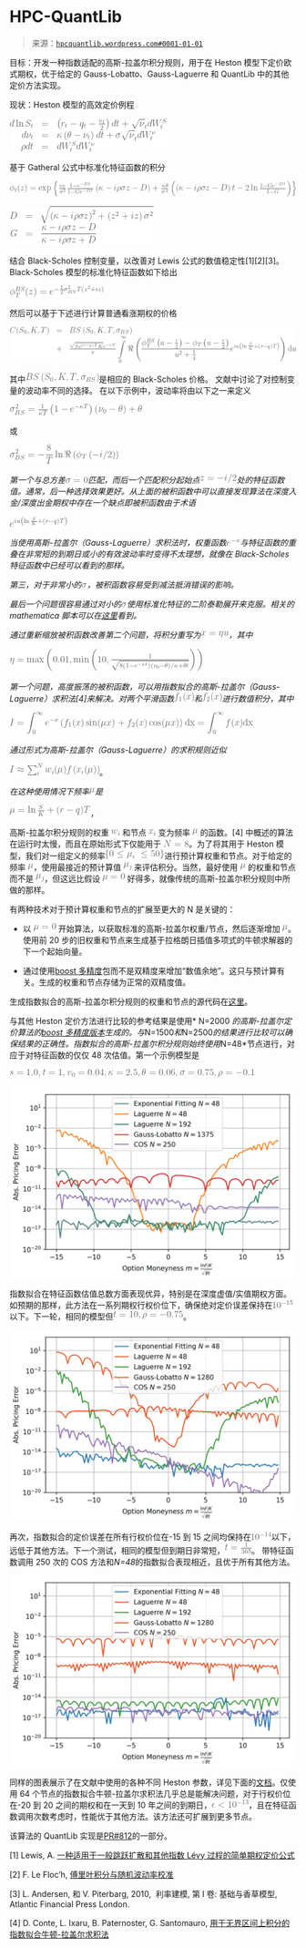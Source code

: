 <!--yml

类别：未分类

日期：2024 年 05 月 17 日 23:43:36

-->

# HPC-QuantLib

> 来源：[`hpcquantlib.wordpress.com#0001-01-01`](https://hpcquantlib.wordpress.com#0001-01-01)

目标：开发一种指数适配的高斯-拉盖尔积分规则，用于在 Heston 模型下定价欧式期权，优于给定的 Gauss-Lobatto、Gauss-Laguerre 和 QuantLib 中的其他定价方法实现。

现状：Heston 模型的高效定价例程

![公式](img/7bb998b60af889698cbc7da23e39455e.png)

基于 Gatheral 公式中标准化特征函数的积分

![公式](img/579b82b565b9de252e33440e65e2414a.png)

![公式](img/e77612059b60e5dc57ad01a117bfe2f4.png)

结合 Black-Scholes 控制变量，以改善对 Lewis 公式的数值稳定性[1][2][3]。 Black-Scholes 模型的标准化特征函数如下给出

![公式](img/af848a6610ddd0dcd89bc0f92e65175c.png)

然后可以基于下述进行计算普通看涨期权的价格

![公式](img/a29f81e4c4761634ab7b01cd74092f2a.png)

其中![BS\left(S_0, K, T, \sigma_{BS}\right)](img/7a540b78e38573509ae5522e932ac68c.png)是相应的 Black-Scholes 价格。 文献中讨论了对控制变量的波动率不同的选择。 在以下示例中，波动率将由以下之一来定义

![公式](img/789c0caab2971ab81c62176376e538cc.png)

或

![公式](img/51ac91fa5db2e8bbe7beb5d4cbb63e69.png)

*第一个与总方差![\sigma=0](img/34a8165faaaa3fe8484c329f7064507e.png)匹配，而后一个匹配积分起始点![z=-i/2](img/06d58b4dcf2b1cfce97f5c0d674c61a2.png)处的特征函数值。通常，后一种选择效果更好。从上面的被积函数中可以直接发现算法在深度入金/深度出金期权中存在一个缺点即被积函数由于术语*

*![e^{i u \left(\ln\frac{S}{K}+(r-q)T\right) }](img/c95782add722b2cd78bc791fc29f32c0.png)*

*当使用高斯-拉盖尔（Gauss-Laguerre）求积法时，权重函数![e^{-x}](img/a7b767139add140fb7f9e058e1b2c60c.png)与特征函数的重叠在非常短的到期日或小的有效波动率时变得不太理想，就像在 Black-Scholes 特征函数中已经可以看到的那样。*

*第三，对于非常小的![\sigma](img/d2e0f91b4f9ab5cb8554a898295d118c.png)，被积函数容易受到减法抵消错误的影响。*

*最后一个问题很容易通过对小的![\sigma](img/d2e0f91b4f9ab5cb8554a898295d118c.png)使用标准化特征的二阶泰勒展开来克服。相关的 mathematica 脚本可以在[这里](https://github.com/klausspanderen/HestonExponentialFitting/blob/master/mathematica/heston_expansion.nb)看到。*

*通过重新缩放被积函数改善第二个问题，将积分重写为![x = \eta u](img/aaa4b05fd0f4251b2e8b4322a68243d5.png)，其中*

![公式](img/37a3840bc771ff92fefd01cd3710538c.png)

*第一个问题，高度振荡的被积函数，可以用指数拟合的高斯-拉盖尔（Gauss-Laguerre）求积法[4]来解决。对两个平滑函数![f_1(x)](img/d26f9fea14d5215d3872120b2ef2e310.png)和![f_2(x)](img/1aaf37be720215aa70469f5af7a0b725.png)进行数值积分，其中*

![公式](img/23ee0cb51a20b23dd34c239da90cec50.png)

*通过形式为高斯-拉盖尔（Gauss-Laguerre）的求积规则近似*

![公式](img/463444e759b201ec9eb8e38a920b7406.png)。

*在这种使用情况下频率![\mu](img/9490e276005995b211909e54b860be4f.png)是*

*![\mu =\ln\frac{S}{K}+(r-q)T](img/4ac3514d108ed8c8a2811a2f135cacdf.png)*，

高斯-拉盖尔积分规则的权重 ![w_i](img/fc546c6cc29bfda565ce1c16bbda3848.png) 和节点 ![x_i](img/8f45c962de64c5d9724b2cce9f75df2f.png) 变为频率 ![μ](img/9490e276005995b211909e54b860be4f.png) 的函数。[4] 中概述的算法在运行时太慢，而且在原始形式下仅能用于 ![N=8](img/0713bd8b396423b556897fa9d49a54b1.png)。为了将其用于 Heston 模型，我们对一组定义的频率![\{0 \leq μ_i\ \leq 50\}](img/62ec5a82721242219a2e00f6e98f72e9.png)进行预计算权重和节点。对于给定的频率 ![μ](img/9490e276005995b211909e54b860be4f.png)，使用最接近的预计算值 ![μ_j](img/a075e75d60cc4f53293bd6afce89bbcb.png) 来评估积分。当然，最好使用 ![μ](img/9490e276005995b211909e54b860be4f.png) 的权重和节点而不是 ![μ_j](img/a075e75d60cc4f53293bd6afce89bbcb.png)，但这远比假设 ![μ=0](img/bb64a3927666587e35cae58f72986038.png) 好得多，就像传统的高斯-拉盖尔积分规则中所做的那样。

有两种技术对于预计算权重和节点的扩展至更大的 N 是关键的：

+   以 ![μ=0](img/bb64a3927666587e35cae58f72986038.png) 开始算法，以获取标准的高斯-拉盖尔权重/节点，然后逐渐增加 ![μ](img/9490e276005995b211909e54b860be4f.png)。使用前 20 步的旧权重和节点来生成基于拉格朗日插值多项式的牛顿求解器的下一个起始向量。

+   通过使用[boost 多精度](https://www.boost.org/doc/libs/1_73_0/libs/multiprecision/doc/html/index.html)包而不是双精度来增加“数值余地”。这只与预计算有关。生成的权重和节点存储为正常的双精度值。

生成指数拟合的高斯-拉盖尔积分规则的权重和节点的源代码在[这里](https://github.com/klausspanderen/HestonExponentialFitting/blob/master/exponential_fitting/ef_laguerre.cpp)。

与其他 Heston 定价方法进行比较的参考结果是使用* N=2000 *的高斯-拉盖尔定价算法的[boost 多精度版本](https://github.com/klausspanderen/HestonExponentialFitting/tree/master/ql/pricingengines/vanilla)生成的。与*N=1500*和*N=2500*的结果进行比较可以确保结果的正确性。指数拟合的高斯-拉盖尔积分规则始终使用*N=48*节点进行，对应于对特征函数的仅仅 48 次估值。第一个示例模型是

![显示样式为 s=1.0, t=1, v_0=0.04, κ=2.5,θ=0.06, σ=0.75, ρ=-0.1](img/fc92c2c5ac5ac355b3324dcdf80f6f03.png)

![expfit1](img/e294e1d4d28df38f78f17053ab9b2ecd.png)

指数拟合在特征函数估值总数方面表现优异，特别是在深度虚值/实值期权方面。如预期的那样，此方法在一系列期权行权价位下，确保绝对定价误差保持在![10^{-15}](img/b76a7a9e0092f8a1913e4d5d37865b4f.png)以下。下一轮，相同的模型但![t =10, \rho=-0.75](img/754f2fb61d8e11bf7428bb3041e6c452.png)。

![expfit2](img/7f84095748fe9957bf88ec99a5d85089.png)

再次，指数拟合的定价误差在所有行权价位在-15 到 15 之间均保持在![10^{-14}](img/cf2338e02a673f39f00df3fce4773674.png)以下，远低于其他方法。下一个测试，相同的模型但到期日非常短，![t=\frac{1}{365}](img/78da107c5367e1a2a9c4c741ed684464.png)。 带特征函数调用 250 次的 COS 方法和*N=48*的指数拟合表现相近，且优于所有其他方法。

![expfit3](img/233adb00d52b683757a5db0d172aeaef.png)

同样的图表展示了在文献中使用的各种不同 Heston 参数，详见下面的[文档](https://hpcquantlib.wordpress.com/wp-content/uploads/2020/05/heston_catalog-3.pdf)。仅使用 64 个节点的指数拟合牛顿-拉盖尔求积法几乎总是能解决问题，对于行权价位在-20 到 20 之间的期权和在一天到 10 年之间的到期日，![\epsilon < 10^{-13}](img/3fa7f83a92a6d80baab287cade1b3b38.png)，且在特征函数调用次数考虑时，性能优于其他方法。该方法还可扩展到更多节点。

该算法的 QuantLib 实现是[PR#812](https://github.com/lballabio/QuantLib/pull/812)的一部分。

[1] Lewis, A. [一种适用于一般跳跃扩散和其他指数 Lévy 过程的简单期权定价公式](https://papers.ssrn.com/sol3/papers.cfm?abstract_id=282110)

[2] F. Le Floc’h, [傅里叶积分与随机波动率校准](https://papers.ssrn.com/sol3/papers.cfm?abstract_id=2362968)

[3] L. Andersen, 和 V. Piterbarg, 2010,  利率建模, 第 I 卷: 基础与香草模型,  Atlantic Financial Press London.

[4] D. Conte, L. Ixaru, B. Paternoster, G. Santomauro, [用于无界区间上积分的指数拟合牛顿-拉盖尔求积法](https://www.sciencedirect.com/science/article/pii/S0377042713003385)
